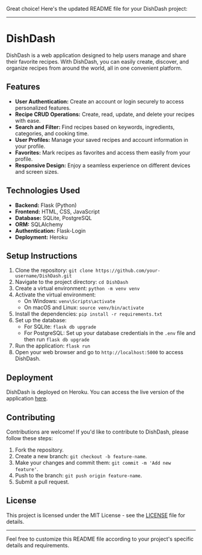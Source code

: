 Great choice! Here's the updated README file for your DishDash project:

---

# DishDash

DishDash is a web application designed to help users manage and share their favorite recipes. With DishDash, you can easily create, discover, and organize recipes from around the world, all in one convenient platform.

## Features

- **User Authentication:** Create an account or login securely to access personalized features.
- **Recipe CRUD Operations:** Create, read, update, and delete your recipes with ease.
- **Search and Filter:** Find recipes based on keywords, ingredients, categories, and cooking time.
- **User Profiles:** Manage your saved recipes and account information in your profile.
- **Favorites:** Mark recipes as favorites and access them easily from your profile.
- **Responsive Design:** Enjoy a seamless experience on different devices and screen sizes.

## Technologies Used

- **Backend:** Flask (Python)
- **Frontend:** HTML, CSS, JavaScript
- **Database:** SQLite, PostgreSQL
- **ORM:** SQLAlchemy
- **Authentication:** Flask-Login
- **Deployment:** Heroku

## Setup Instructions

1. Clone the repository: `git clone https://github.com/your-username/DishDash.git`
2. Navigate to the project directory: `cd DishDash`
3. Create a virtual environment: `python -m venv venv`
4. Activate the virtual environment:
   - On Windows: `venv\Scripts\activate`
   - On macOS and Linux: `source venv/bin/activate`
5. Install the dependencies: `pip install -r requirements.txt`
6. Set up the database:
   - For SQLite: `flask db upgrade`
   - For PostgreSQL: Set up your database credentials in the `.env` file and then run `flask db upgrade`
7. Run the application: `flask run`
8. Open your web browser and go to `http://localhost:5000` to access DishDash.

## Deployment

DishDash is deployed on Heroku. You can access the live version of the application [here](https://dishdash.herokuapp.com/).

## Contributing

Contributions are welcome! If you'd like to contribute to DishDash, please follow these steps:

1. Fork the repository.
2. Create a new branch: `git checkout -b feature-name`.
3. Make your changes and commit them: `git commit -m 'Add new feature'`.
4. Push to the branch: `git push origin feature-name`.
5. Submit a pull request.

## License

This project is licensed under the MIT License - see the [LICENSE](LICENSE) file for details.

---

Feel free to customize this README file according to your project's specific details and requirements.
